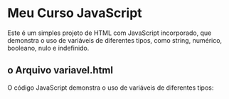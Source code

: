 # Meu Curso JavaScript 

Este é um simples projeto de HTML com JavaScript incorporado, que demonstra o uso de variáveis de diferentes tipos, como string, numérico, booleano, nulo e indefinido.

## o Arquivo variavel.html 

O código JavaScript demonstra o uso de variáveis de diferentes tipos:

